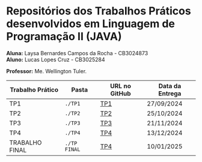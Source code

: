 # Repositórios dos Trabalhos Práticos desenvolvidos em Linguagem de Programação II (JAVA)

**Aluna:** Laysa Bernardes Campos da Rocha - CB3024873  
**Aluno:** Lucas Lopes Cruz - CB3025284

**Professor:** Me. Wellington Tuler.

| Trabalho Prático | Pasta   | URL no GitHub                                                      | Data da Entrega |
| ---------------- | ------- | ------------------------------------------------------------------ | --------------- |
| TP1              | `./TP1` | [TP1](https://github.com/Laysabernardes/IFSP_4_LPR2/tree/main/TP1) | 27/09/2024      |
| TP2              | `./TP2` | [TP2](https://github.com/Laysabernardes/IFSP_4_LPR2/tree/main/TP2) | 25/10/2024      |
| TP3              | `./TP3` | [TP3](https://github.com/Laysabernardes/IFSP_4_LPR2/tree/main/TP3) | 21/11/2024      |
| TP4              | `./TP4` | [TP4](https://github.com/Laysabernardes/IFSP_4_LPR2/tree/main/TP4) | 13/12/2024      |
| TRABALHO FINAL   | `./TP FINAL` | [TP4](https://github.com/Laysabernardes/IFSP_4_LPR2/tree/main/TP%20FINAL) | 10/01/2025      |
